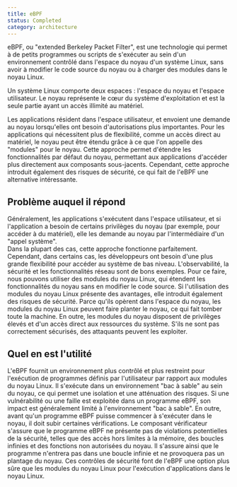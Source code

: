 ```yaml
---
title: eBPF
status: Completed
category: architecture
---
```


eBPF, ou "extended Berkeley Packet Filter", est une technologie qui permet à de petits programmes ou scripts de s'exécuter au sein d'un environnement contrôlé dans l'espace du noyau d'un système Linux, sans avoir à modifier le code source du noyau ou à charger des modules dans le noyau Linux.

Un système Linux comporte deux espaces : l'espace du noyau et l'espace utilisateur.
Le noyau représente le cœur du système d'exploitation et est la seule partie ayant un accès illimité au matériel.

Les applications résident dans l'espace utilisateur, et envoient une demande au noyau lorsqu'elles ont besoin d'autorisations plus importantes.
Pour les applications qui nécessitent plus de flexibilité, comme un accès direct au matériel, le noyau peut être étendu grâce à ce que l'on appelle des "modules" pour le noyau.
Cette approche permet d'étendre les fonctionnalités par défaut du noyau,
 permettant aux applications d'accéder plus directement aux composants sous-jacents.
 Cependant, cette approche introduit également des risques de sécurité, ce qui fait de l'eBPF une alternative intéressante.

## Problème auquel il répond

Généralement, les applications s'exécutent dans l'espace utilisateur, et si l'application a besoin de certains privilèges du noyau (par exemple, pour accéder à du matériel), elle les demande au noyau par l'intermédiaire d'un "appel système".  
Dans la plupart des cas, cette approche fonctionne parfaitement. Cependant, dans certains cas, les développeurs ont besoin d'une plus grande flexibilité pour accéder au système de bas niveau.
L'observabilité, la sécurité et les fonctionnalités réseau sont de bons exemples.
Pour ce faire, nous pouvons utiliser des modules du noyau Linux, qui étendent les fonctionnalités du noyau sans en modifier le code source.
Si l'utilisation des modules du noyau Linux présente des avantages, elle introduit également des risques de sécurité.
Parce qu'ils opèrent dans l'espace du noyau, les modules du noyau Linux peuvent faire planter le noyau, ce qui fait tomber toute la machine.
En outre, les modules du noyau disposent de privilèges élevés et d'un accès direct aux ressources du système. S'ils ne sont pas correctement sécurisés, des attaquants peuvent les exploiter.

## Quel en est l'utilité

L'eBPF fournit un environnement plus contrôlé et plus restreint pour l'exécution de programmes définis par l'utilisateur par rapport aux modules du noyau Linux.
Il s'exécute dans un environnement "bac à sable" au sein du noyau, ce qui permet une isolation et une atténuation des risques.
Si une vulnérabilité ou une faille est exploitée dans un programme eBPF, son impact est généralement limité à l'environnement "bac à sable".
En outre, avant qu'un programme eBPF puisse commencer à s'exécuter dans le noyau, il doit subir certaines vérifications.
Le composant vérificateur s'assure que le programme eBPF ne présente pas de violations potentielles de la sécurité,
telles que des accès hors limites à la mémoire, des boucles infinies et des fonctions non autorisées du noyau.
Il s'assure ainsi que le programme n'entrera pas dans une boucle infinie et ne provoquera pas un plantage du noyau.
Ces contrôles de sécurité font de l'eBPF une option plus sûre que les modules du noyau Linux pour l'exécution d'applications dans le noyau Linux.
